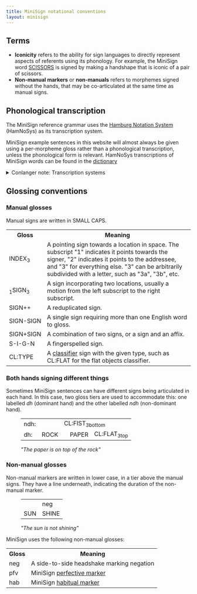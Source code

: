 ```yaml
---
title: MiniSign notational conventions
layout: minisign
---
```

## Terms
* **Iconicity** refers to the ability for sign languages to directly represent aspects of referents using its phonology. For example, the MiniSign word [<small-caps>SCISSORS</small-caps>](/minisign/dictionary#scissors) is signed by making a handshape that is iconic of a pair of scissors.
* **Non-manual markers** or **non-manuals** refers to morphemes signed without the hands, that may be co-articulated at the same time as manual signs.

## Phonological transcription
The MiniSign reference grammar uses the [Hamburg Notation System](https://web.dgs-korpus.de/hamnosys-97.html) (HamNoSys) as its transcription system.

MiniSign example sentences in this website will almost always be given using a per-morpheme gloss rather than a phonological transcription, unless the phonological form is relevant. HamNoSys transcriptions of MiniSign words can be found in the [dictionary](/minisign/dictionary)

<details class="conlanger-note" markdown="1">
  <summary>Conlanger note: Transcription systems</summary>

  There is no consensus for how to transcribe sign languages, and there are many competing options including HamNoSys, Sutton's SignWriting, and EliS.

  I personally chose to use HamNoSys because it is extremely flexible and is commonly seen in sign language linguistics research. It tries to have a symbol for every possible constituent (unlike the IPA, which only assigns a symbol for phonemes that are attested in a language), which is handy for conlanging. The trade-off is that there are a lot of symbols to memorize and is not always intuitive.

  Although strictly speaking it is not ASCII-compatible and needs a font to display, each symbol has a standardized ASCII-compatible name like `hamfinger23` (for <ham-signs>hamfinger23</ham-signs>), so I write my dictionary with those and [automatically convert it with JavaScript](https://fredchan.org/blog/hamnosys-renderer/) if it needs to be displayed on my website.
</details>

## Glossing conventions
### Manual glosses
Manual signs are written in <small-caps>SMALL CAPS</small-caps>.

<table>
  <tr>
    <th>Gloss</th>
    <th>Meaning</th>
  </tr>
  <tr>
    <td><small-caps>INDEX</small-caps><sub>3</sub></td>
    <td>A pointing sign towards a location in space. The subscript "1" indicates it points towards the signer, "2" indicates it points to the addressee, and "3" for everything else. "3" can be arbitrarily subdivided with a letter, such as "3a", "3b", etc.</td>
  </tr>
  <tr>
    <td><sub>1</sub><small-caps>SIGN</small-caps><sub>3</sub></td>
    <td>A sign incorporating two locations, usually a motion from the left subscript to the right subscript.</td>
  </tr>
  <tr>
    <td><small-caps>SIGN++</small-caps></td>
    <td>A reduplicated sign.</td>
  </tr>
  <tr>
    <td><small-caps>SIGN-SIGN</small-caps></td>
    <td>A single sign requiring more than one English word to gloss.</td>
  </tr>
  <tr>
    <td><small-caps>SIGN+SIGN</small-caps></td>
    <td>A combination of two signs, or a sign and an affix.</td>
  </tr>
  <tr>
    <td><small-caps>S-I-G-N</small-caps></td>
    <td>A fingerspelled sign.</td>
  </tr>
  <tr>
    <td><small-caps>CL:TYPE</small-caps></td>
    <td>A <a href="/minisign/classifiers">classifier</a> sign with the given type, such as <small-caps>CL:FLAT</small-caps> for the flat objects classifier.</td>
  </tr>
</table>

### Both hands signing different things
Sometimes MiniSign sentences can have different signs being articulated in each hand. In this case, two gloss tiers are used to accommodate this: one labelled *dh* (dominant hand) and the other labelled *ndh* (non-dominant hand).

<figure class="flex items-center flex-col">
  <table class="!w-min">
    <tr>
      <td class="border-b border-canvascream !pb-0">ndh:</td>
      <td class="border-b border-canvascream !pb-0"></td>
      <td colspan=3 class="border-b border-slate-500 !pb-0">CL:FIST<sub>3bottom</sub></td>
    </tr>
    <tr>
      <td>dh:</td>
      <td>ROCK</td>
      <td><div class="w-24"></div></td>
      <td>PAPER</td>
      <td>CL:FLAT<sub>3top</sub></td>
    </tr>
  </table>
  <figcaption><i>"The paper is on top of the rock"</i></figcaption>
</figure>

### Non-manual glosses
Non-manual markers are written in lower case, in a tier above the manual signs. They have a line underneath, indicating the duration of the non-manual marker.

<figure class="flex items-center flex-col">
  <table class="!w-min">
    <tr>
      <td class="border-b border-canvascream"></td>
      <td class="border-b border-slate-600 text-end !pb-0">neg</td>
    </tr>
    <tr>
      <td>SUN</td>
      <td>SHINE</td>
    </tr>
  </table>
  <figcaption><i>"The sun is not shining"</i></figcaption>
</figure>

MiniSign uses the following non-manual glosses:

<table>
  <tr>
    <th>Gloss</th>
    <th>Meaning</th>
  </tr>
  <tr>
    <td>neg</td>
    <td>A side-to-side headshake marking negation</td>
  </tr>
  <tr>
    <td>pfv</td>
    <td>MiniSign <a href="/minisign/verbs#mouthed-pu-pfv">perfective marker</a></td>
  </tr>
  <tr>
    <td>hab</td>
    <td>MiniSign <a href="/minisign/verbs#habitual-hab">habitual marker</a></td>
  </tr>
</table>